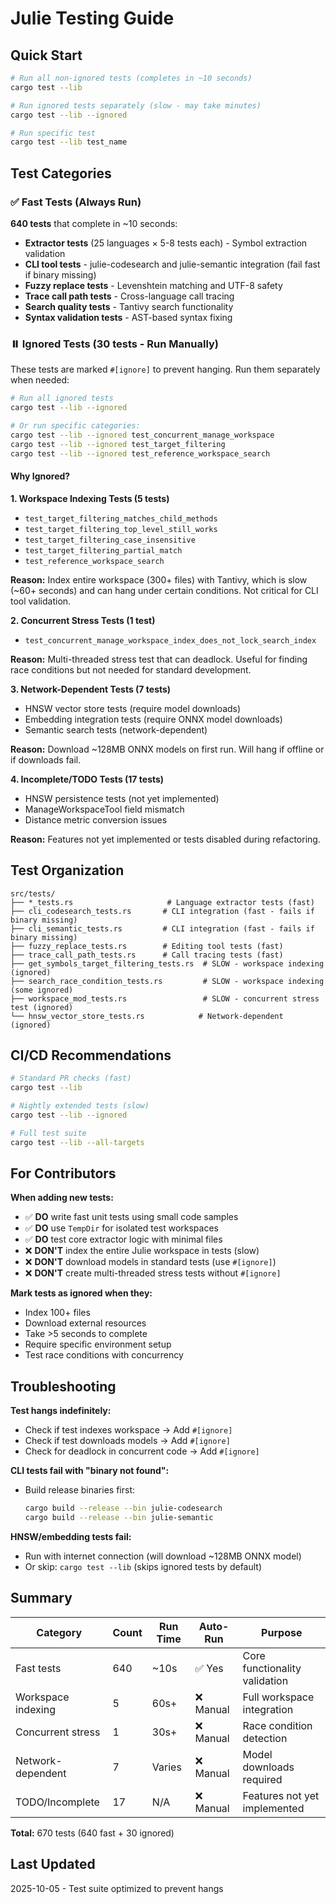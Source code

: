 # Julie Testing Guide

## Quick Start

```bash
# Run all non-ignored tests (completes in ~10 seconds)
cargo test --lib

# Run ignored tests separately (slow - may take minutes)
cargo test --lib --ignored

# Run specific test
cargo test --lib test_name
```

## Test Categories

### ✅ Fast Tests (Always Run)
**640 tests** that complete in ~10 seconds:
- **Extractor tests** (25 languages × 5-8 tests each) - Symbol extraction validation
- **CLI tool tests** - julie-codesearch and julie-semantic integration (fail fast if binary missing)
- **Fuzzy replace tests** - Levenshtein matching and UTF-8 safety
- **Trace call path tests** - Cross-language call tracing
- **Search quality tests** - Tantivy search functionality
- **Syntax validation tests** - AST-based syntax fixing

### ⏸️ Ignored Tests (30 tests - Run Manually)

These tests are marked `#[ignore]` to prevent hanging. Run them separately when needed:

```bash
# Run all ignored tests
cargo test --lib --ignored

# Or run specific categories:
cargo test --lib --ignored test_concurrent_manage_workspace
cargo test --lib --ignored test_target_filtering
cargo test --lib --ignored test_reference_workspace_search
```

#### Why Ignored?

**1. Workspace Indexing Tests (5 tests)**
- `test_target_filtering_matches_child_methods`
- `test_target_filtering_top_level_still_works`
- `test_target_filtering_case_insensitive`
- `test_target_filtering_partial_match`
- `test_reference_workspace_search`

**Reason:** Index entire workspace (300+ files) with Tantivy, which is slow (~60+ seconds) and can hang under certain conditions. Not critical for CLI tool validation.

**2. Concurrent Stress Tests (1 test)**
- `test_concurrent_manage_workspace_index_does_not_lock_search_index`

**Reason:** Multi-threaded stress test that can deadlock. Useful for finding race conditions but not needed for standard development.

**3. Network-Dependent Tests (7 tests)**
- HNSW vector store tests (require model downloads)
- Embedding integration tests (require ONNX model downloads)
- Semantic search tests (network-dependent)

**Reason:** Download ~128MB ONNX models on first run. Will hang if offline or if downloads fail.

**4. Incomplete/TODO Tests (17 tests)**
- HNSW persistence tests (not yet implemented)
- ManageWorkspaceTool field mismatch
- Distance metric conversion issues

**Reason:** Features not yet implemented or tests disabled during refactoring.

## Test Organization

```
src/tests/
├── *_tests.rs                     # Language extractor tests (fast)
├── cli_codesearch_tests.rs       # CLI integration (fast - fails if binary missing)
├── cli_semantic_tests.rs         # CLI integration (fast - fails if binary missing)
├── fuzzy_replace_tests.rs        # Editing tool tests (fast)
├── trace_call_path_tests.rs      # Call tracing tests (fast)
├── get_symbols_target_filtering_tests.rs  # SLOW - workspace indexing (ignored)
├── search_race_condition_tests.rs         # SLOW - workspace indexing (some ignored)
├── workspace_mod_tests.rs                 # SLOW - concurrent stress test (ignored)
└── hnsw_vector_store_tests.rs            # Network-dependent (ignored)
```

## CI/CD Recommendations

```bash
# Standard PR checks (fast)
cargo test --lib

# Nightly extended tests (slow)
cargo test --lib --ignored

# Full test suite
cargo test --lib --all-targets
```

## For Contributors

**When adding new tests:**

- ✅ **DO** write fast unit tests using small code samples
- ✅ **DO** use `TempDir` for isolated test workspaces
- ✅ **DO** test core extractor logic with minimal files
- ❌ **DON'T** index the entire Julie workspace in tests (slow)
- ❌ **DON'T** download models in standard tests (use `#[ignore]`)
- ❌ **DON'T** create multi-threaded stress tests without `#[ignore]`

**Mark tests as ignored when they:**
- Index 100+ files
- Download external resources
- Take >5 seconds to complete
- Require specific environment setup
- Test race conditions with concurrency

## Troubleshooting

**Test hangs indefinitely:**
- Check if test indexes workspace → Add `#[ignore]`
- Check if test downloads models → Add `#[ignore]`
- Check for deadlock in concurrent code → Add `#[ignore]`

**CLI tests fail with "binary not found":**
- Build release binaries first:
  ```bash
  cargo build --release --bin julie-codesearch
  cargo build --release --bin julie-semantic
  ```

**HNSW/embedding tests fail:**
- Run with internet connection (will download ~128MB ONNX model)
- Or skip: `cargo test --lib` (skips ignored tests by default)

## Summary

| Category | Count | Run Time | Auto-Run | Purpose |
|----------|-------|----------|----------|---------|
| Fast tests | 640 | ~10s | ✅ Yes | Core functionality validation |
| Workspace indexing | 5 | 60s+ | ❌ Manual | Full workspace integration |
| Concurrent stress | 1 | 30s+ | ❌ Manual | Race condition detection |
| Network-dependent | 7 | Varies | ❌ Manual | Model downloads required |
| TODO/Incomplete | 17 | N/A | ❌ Manual | Features not yet implemented |

**Total:** 670 tests (640 fast + 30 ignored)

## Last Updated
2025-10-05 - Test suite optimized to prevent hangs

